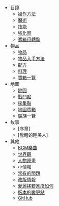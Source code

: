 - 目錄
  - [操作方法](table_of_contents/control_list)
  - [魔術](table_of_contents/spell)
  - [技能](table_of_contents/skill)
  - [強化器](table_of_contents/enhancer)
  - [寶箱用轉盤](table_of_contents/chest_reels)
- 物品
  - [物品](item/items)
  - [物品入手方法](item/obtainable_items)
  - [配方](item/recipes)
  - [料理](item/cookings)
  - [寶箱一覽](item/chest_list)
- 地圖
  - [地圖](map/area_map) 
  - [戰鬥點](map/battle_locations) 
  - [採集點](map/gathering_locations) 
  - [地圖寶箱](map/chest_locations) 
  - [魔族一覽](map/enemy_list) 
- 故事
  - [序章]
  - [覺醒的睡美人]
- 其他
  - [BGM樂曲](other/bgm) 
  - [世界觀](other/world_outlook) 
  - [人物原畫](other/character_design) 
  - [小情報](other/side_information) 
  - [常有的問題](other/faq) 
  - [改版情報](other/update_information) 
  - [愛麗搖籃進度如何](other/progress_rate)
  - [版本的變更點](other/update_points)
  - [GitHub](https://github.com/AliceInCradle-Community) 
